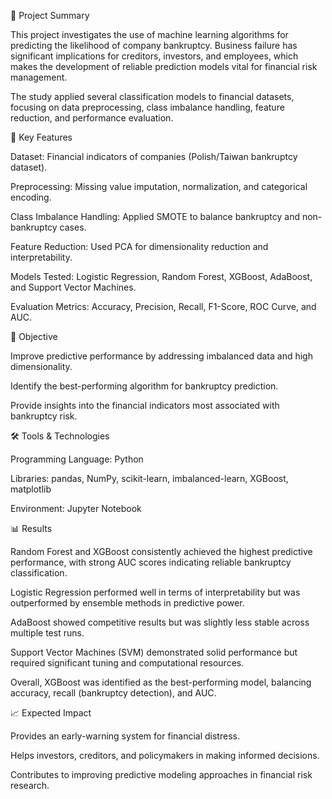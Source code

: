 

📌 Project Summary

This project investigates the use of machine learning algorithms for predicting the likelihood of company bankruptcy. Business failure has significant implications for creditors, investors, and employees, which makes the development of reliable prediction models vital for financial risk management.

The study applied several classification models to financial datasets, focusing on data preprocessing, class imbalance handling, feature reduction, and performance evaluation.

🔑 Key Features

Dataset: Financial indicators of companies (Polish/Taiwan bankruptcy dataset).

Preprocessing: Missing value imputation, normalization, and categorical encoding.

Class Imbalance Handling: Applied SMOTE to balance bankruptcy and non-bankruptcy cases.

Feature Reduction: Used PCA for dimensionality reduction and interpretability.

Models Tested: Logistic Regression, Random Forest, XGBoost, AdaBoost, and Support Vector Machines.

Evaluation Metrics: Accuracy, Precision, Recall, F1-Score, ROC Curve, and AUC.

🎯 Objective

Improve predictive performance by addressing imbalanced data and high dimensionality.

Identify the best-performing algorithm for bankruptcy prediction.

Provide insights into the financial indicators most associated with bankruptcy risk.

🛠️ Tools & Technologies

Programming Language: Python

Libraries: pandas, NumPy, scikit-learn, imbalanced-learn, XGBoost, matplotlib

Environment: Jupyter Notebook

📊 Results

Random Forest and XGBoost consistently achieved the highest predictive performance, with strong AUC scores indicating reliable bankruptcy classification.

Logistic Regression performed well in terms of interpretability but was outperformed by ensemble methods in predictive power.

AdaBoost showed competitive results but was slightly less stable across multiple test runs.

Support Vector Machines (SVM) demonstrated solid performance but required significant tuning and computational resources.

Overall, XGBoost was identified as the best-performing model, balancing accuracy, recall (bankruptcy detection), and AUC.

📈 Expected Impact

Provides an early-warning system for financial distress.

Helps investors, creditors, and policymakers in making informed decisions.

Contributes to improving predictive modeling approaches in financial risk research.
